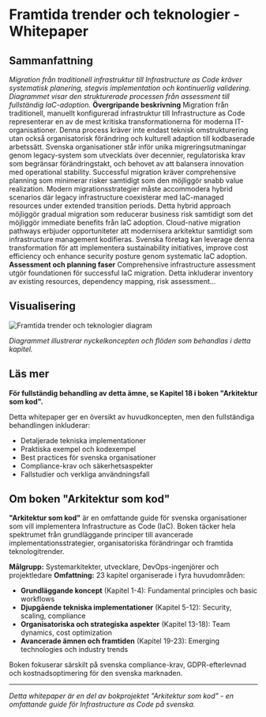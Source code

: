 # Framtida trender och teknologier - Whitepaper

## Sammanfattning

*Migration från traditionell infrastruktur till Infrastructure as Code kräver systematisk planering, stegvis implementation och kontinuerlig validering. Diagrammet visar den strukturerade processen från assessment till fullständig IaC-adoption.* **Övergripande beskrivning** Migration från traditionell, manuellt konfigurerad infrastruktur till Infrastructure as Code representerar en av de mest kritiska transformationerna för moderna IT-organisationer. Denna process kräver inte endast teknisk omstrukturering utan också organisatorisk förändring och kulturell adaption till kodbaserade arbetssätt. Svenska organisationer står inför unika migreringsutmaningar genom legacy-system som utvecklats över decennier, regulatoriska krav som begränsar förändringstakt, och behovet av att balansera innovation med operational stability. Successful migration kräver comprehensive planning som minimerar risker samtidigt som den möjliggör snabb value realization. Modern migrationsstrategier måste accommodera hybrid scenarios där legacy infrastructure coexisterar med IaC-managed resources under extended transition periods. Detta hybrid approach möjliggör gradual migration som reducerar business risk samtidigt som det möjliggör immediate benefits från IaC adoption. Cloud-native migration pathways erbjuder opportuniteter att modernisera arkitektur samtidigt som infrastructure management kodifieras. Svenska företag kan leverage denna transformation för att implementera sustainability initiatives, improve cost efficiency och enhance security posture genom systematic IaC adoption. **Assessment och planning faser** Comprehensive infrastructure assessment utgör foundationen för successful IaC migration. Detta inkluderar inventory av existing resources, dependency mapping, risk assessment...

## Visualisering

![Framtida trender och teknologier diagram](../docs/images/diagram_18_kapitel17.png)

*Diagrammet illustrerar nyckelkoncepten och flöden som behandlas i detta kapitel.*

## Läs mer

**För fullständig behandling av detta ämne, se Kapitel 18 i boken "Arkitektur som kod".**

Detta whitepaper ger en översikt av huvudkoncepten, men den fullständiga behandlingen inkluderar:
- Detaljerade tekniska implementationer
- Praktiska exempel och kodexempel
- Best practices för svenska organisationer
- Compliance-krav och säkerhetsaspekter
- Fallstudier och verkliga användningsfall

## Om boken "Arkitektur som kod"

**"Arkitektur som kod"** är en omfattande guide för svenska organisationer som vill implementera Infrastructure as Code (IaC). Boken täcker hela spektrumet från grundläggande principer till avancerade implementationsstrategier, organisatoriska förändringar och framtida teknologitrender.

**Målgrupp:** Systemarkitekter, utvecklare, DevOps-ingenjörer och projektledare
**Omfattning:** 23 kapitel organiserade i fyra huvudområden:
- **Grundläggande koncept** (Kapitel 1-4): Fundamental principles och basic workflows
- **Djupgående tekniska implementationer** (Kapitel 5-12): Security, scaling, compliance
- **Organisatoriska och strategiska aspekter** (Kapitel 13-18): Team dynamics, cost optimization
- **Avancerade ämnen och framtiden** (Kapitel 19-23): Emerging technologies och industry trends

Boken fokuserar särskilt på svenska compliance-krav, GDPR-efterlevnad och kostnadsoptimering för den svenska marknaden.

---

*Detta whitepaper är en del av bokprojektet "Arkitektur som kod" - en omfattande guide för Infrastructure as Code på svenska.*
